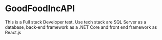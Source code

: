 # GoodFoodIncAPI
This is a Full stack Developer test. Use tech stack are SQL Server as a database, back-end framework as a .NET Core and front end framework as React.js 
